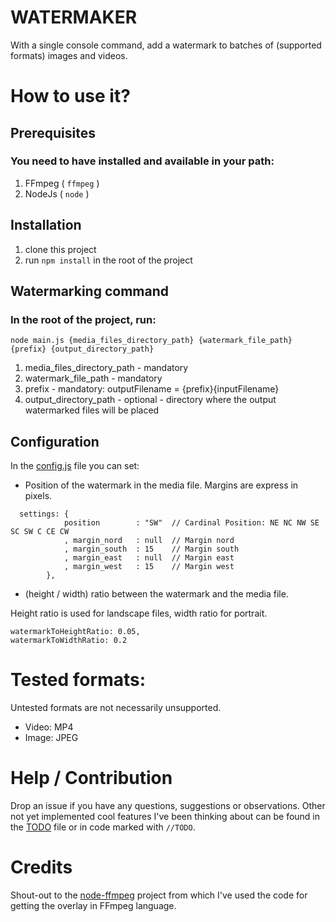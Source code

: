 # WATERMAKER
With a single console command, add a watermark to batches of (supported formats) images and videos.

# How to use it?

## Prerequisites
### You need to have installed and available in your path:
1. FFmpeg ( `ffmpeg` )
2. NodeJs ( `node` )

## Installation
1. clone this project
2. run `npm install` in the root of the project

## Watermarking command
### In the root of the project, run:
`node main.js {media_files_directory_path} {watermark_file_path} {prefix} {output_directory_path}`

1. media_files_directory_path - mandatory
2. watermark_file_path - mandatory
3. prefix - mandatory: outputFilename = {prefix}{inputFilename}
4. output_directory_path - optional - directory where the output watermarked files will be placed

## Configuration
In the [config.js](https://github.com/oliveox/watermarker/blob/main/config.js) file you can set:


- Position of the watermark in the media file. Margins are express in pixels.
```
  settings: {
            position		: "SW"	// Cardinal Position: NE NC NW SE SC SW C CE CW
            , margin_nord	: null	// Margin nord 
            , margin_south	: 15	// Margin south
            , margin_east	: null	// Margin east
            , margin_west	: 15	// Margin west
        },
```

- (height / width) ratio between the watermark and the media file. 

Height ratio is used for landscape files, width ratio for portrait.
```
watermarkToHeightRatio: 0.05,
watermarkToWidthRatio: 0.2
```

# Tested formats:
Untested formats are not necessarily unsupported.
- Video: MP4
- Image: JPEG

# Help / Contribution
Drop an issue if you have any questions, suggestions or observations. Other not yet implemented cool features I've been thinking about can be found in the [TODO]() file or in code marked with `//TODO`.

# Credits
Shout-out to the [node-ffmpeg](https://github.com/damianociarla/node-ffmpeg) project from which I've used the code for getting the overlay in FFmpeg language.